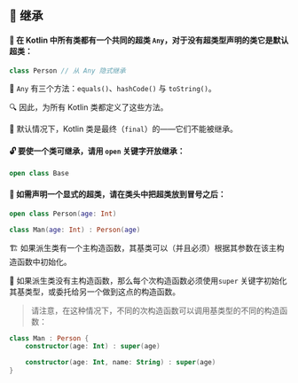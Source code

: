 ## 🧬 继承

#### 🌳 在 Kotlin 中所有类都有一个共同的超类 `Any`，对于没有超类型声明的类它是默认超类：

```kotlin
class Person // 从 Any 隐式继承
```

🌠 `Any` 有三个方法：`equals()`、`hashCode()` 与 `toString()`。

🔍 因此，为所有 Kotlin 类都定义了这些方法。

🔐 默认情况下，Kotlin 类是最终（`final`）的——它们不能被继承。

#### 🔓 要使一个类可继承，请用 `open` 关键字开放继承：

```kotlin
open class Base
```

#### 🔗 如需声明一个显式的超类，请在类头中把超类放到冒号之后：

```kotlin
open class Person(age: Int)

class Man(age: Int) : Person(age)
```

🏗️ 如果派生类有一个主构造函数，其基类可以（并且必须）根据其参数在该主构造函数中初始化。

🔄 如果派生类没有主构造函数，那么每个次构造函数必须使用`super` 关键字初始化其基类型，或委托给另一个做到这点的构造函数。

> 请注意，在这种情况下，不同的次构造函数可以调用基类型的不同的构造函数：

```kotlin
class Man : Person {
    constructor(age: Int) : super(age)

    constructor(age: Int, name: String) : super(age)
}
```